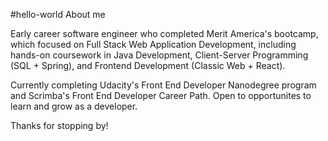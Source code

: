 #hello-world
About me

Early career software engineer who completed Merit America's bootcamp, which focused on Full Stack Web Application Development, including hands-on coursework in Java Development, Client-Server Programming (SQL + Spring), and Frontend Development (Classic Web + React). 

Currently completing Udacity's Front End Developer Nanodegree program and Scrimba's Front End Developer Career Path. Open to opportunites to learn and grow as a developer.

Thanks for stopping by!
